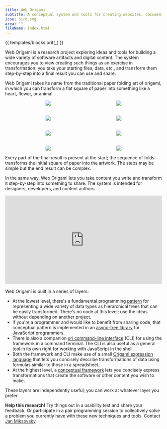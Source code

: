 ```yaml
---
title: Web Origami
subtitle: A conceptual system and tools for creating websites, documentation, data sets, and other content
icon: bird.svg
area: ""
fileName: index.html
---
```


{{ templates/blocks.orit(_) }}

Web Origami is a research project exploring ideas and tools for building a wide variety of software artifacts and digital content. The system encourages you to view creating such things as an exercise in transformation: you take your starting files, data, etc., and transform them step-by-step into a final result you can use and share.

Web Origami takes its name from the traditional paper folding art of origami, in which you can transform a flat square of paper into something like a heart, flower, or animal.

<figure style="align-items: center; display: grid; gap: 2rem; grid-template-columns: repeat(auto-fit, minmax(125px, 1fr)); justify-items: center;">
  <img src="/assets/heart/step1.svg">
  <img src="/assets/heart/step2.svg">
  <img src="/assets/heart/step3.svg">
  <img src="/assets/heart/step4.svg">
  <img src="/assets/heart/step5.svg">
  <img src="/assets/heart/step6.svg">
  <img src="/assets/heart/step7.svg">
  <img src="/assets/heart/step8.svg">
</figure>

Every part of the final result is present at the start; the sequence of folds transforms the initial square of paper into the artwork. The steps may be simple but the end result can be complex.

In the same way, Web Origami lets you take content you write and transform it step-by-step into something to share. The system is intended for designers, developers, and content authors.

<iframe style="aspect-ratio: 16/9; max-width: 100%; width: 560px;" src="https://www.youtube.com/embed/H5qu0sHLbi0" title="YouTube video player" frameborder="0" allow="accelerometer; autoplay; clipboard-write; encrypted-media; gyroscope; picture-in-picture; web-share" allowfullscreen></iframe>

Web Origami is built in a series of layers:

- At the lowest level, there's a fundamental programming [pattern](/pattern/) for representing a wide variety of data types as hierarchical trees that can be easily transformed. There's no code at this level; use the ideas without depending on another project.
- If you're a programmer and would like to benefit from sharing code, that conceptual pattern is implemented in an [async-tree library](/async-tree/) for JavaScript programmers.
- There is also a companion [ori command-line interface](/cli/) (CLI) for using the framework in a command terminal. The CLI is also useful as a general tool in its own right for working with JavaScript in the shell.
- Both the framework and CLI make use of a small [Origami expression language](/language/) that lets you concisely describe transformations of data using formulas similar to those in a spreadsheet.
- At the highest level, a [conceptual framework](/concepts/) lets you concisely express transformations that create the software or other content you wish to make.

These layers are independently useful; you can work at whatever layer you prefer.

**Help this research!** Try things out in a usability test and share your feedback. Or participate in a pair programming session to collectively solve a problem you currently have with these new techniques and tools. Contact [Jan Miksovsky](https://jan.miksovsky.com/contact.html).
